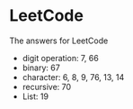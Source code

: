 # LeetCode
The answers for LeetCode

 - digit operation: 7, 66
 - binary: 67
 - character: 6, 8, 9, 76, 13, 14
 - recursive: 70
 - List: 19
